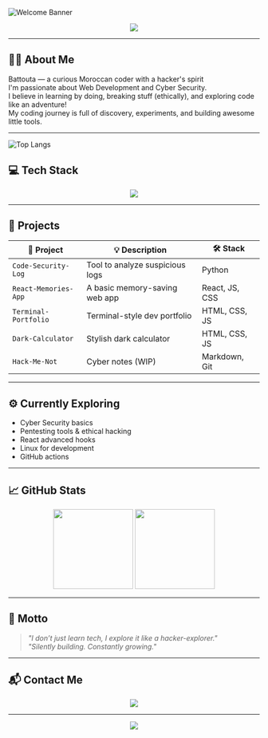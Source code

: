 <!-- WAVE HEADER -->
![Welcome Banner](https://capsule-render.vercel.app/api?type=waving&color=0:141E30,100:243B55&height=180&section=header&text=Hi%20There!%20I'm%20Battouta%20👩‍💻&fontSize=32&fontAlignY=35&desc=A%20Curious%20Coder%20with%20Cyber%20Spice%20🛡️&descAlignY=60)

<p align="center">
  <img src="https://readme-typing-svg.demolab.com?font=Fira+Code&pause=1000&color=3F5EFB&center=true&width=435&lines=Self-Taught+Developer+👩‍💻;Python+Lover+%7C+Web+Explorer;Cyber+Security+In+Progress+🛡️;Creative+and+Curious+Always+%F0%9F%92%A1" />
</p>

---

## 👩‍💻 About Me

Battouta — a curious Moroccan coder with a hacker's spirit  
I'm passionate about Web Development and Cyber Security.  
I believe in learning by doing, breaking stuff (ethically), and exploring code like an adventure!  
My coding journey is full of discovery, experiments, and building awesome little tools.

---
![Top Langs](https://github-readme-stats.vercel.app/api/top-langs/?username=battouta&layout=compact&theme=tokyonight)

## 💻 Tech Stack

<p align="center">
  <img src="https://skillicons.dev/icons?i=python,js,react,html,css,git,vscode,linux,github" />
</p>

---

## 🚀 Projects

| 🔧 Project | 💡 Description | 🛠️ Stack |
|-----------|----------------|----------|
| `Code-Security-Log` | Tool to analyze suspicious logs | Python |
| `React-Memories-App` | A basic memory-saving web app | React, JS, CSS |
| `Terminal-Portfolio` | Terminal-style dev portfolio | HTML, CSS, JS |
| `Dark-Calculator` | Stylish dark calculator | HTML, CSS, JS |
| `Hack-Me-Not` | Cyber notes (WIP) | Markdown, Git |

---

## ⚙️ Currently Exploring

- Cyber Security basics  
- Pentesting tools & ethical hacking  
- React advanced hooks  
- Linux for development  
- GitHub actions

---

## 📈 GitHub Stats

<p align="center">
  <img src="https://github-readme-stats.vercel.app/api?username=battouta&show_icons=true&theme=tokyonight" height="160"/>
  <img src="https://github-readme-stats.vercel.app/api/top-langs/?username=battouta&layout=compact&theme=tokyonight" height="160"/>
</p>

---

## 🧠 Motto

> *"I don’t just learn tech, I explore it like a hacker-explorer."*  
> *"Silently building. Constantly growing."*

---

## 📬 Contact Me

<p align="center">
  <a href="mailto:faaatimatou@gmail.com"><img src="https://img.shields.io/badge/Gmail-D14836?style=for-the-badge&logo=gmail&logoColor=white" /></a>
</p>

---

<p align="center">
  <img src="https://readme-typing-svg.demolab.com?font=Fira+Code&pause=1000&color=38BDF8&width=435&lines=Thanks+for+dropping+by!+%F0%9F%91%8B;Stay+curious%2C+stay+dangerous!+%F0%9F%92%AA" />
</p>
